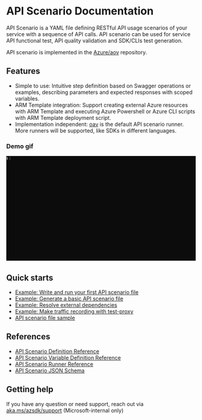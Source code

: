 # API Scenario Documentation

API Scenario is a YAML file defining RESTful API usage scenarios of your
service with a sequence of API calls. API scenario can be used for service
API functional test, API quality validation and SDK/CLIs test generation.

API scenario is implemented in the [Azure/aov](https://github.com/Azure/oav)
repository.

## Features

- Simple to use: Intuitive step definition based on Swagger operations or examples, describing parameters and expected responses with scoped variables.
- ARM Template integration: Support creating external Azure resources with ARM Template and executing Azure Powershell or Azure CLI scripts with ARM Template deployment script.
- Implementation independent: [oav](https://github.com/Azure/oav) is the default API scenario runner. More runners will be supported, like SDKs in different languages.

### Demo gif

![demo](./how-to/runApiTest.gif)

## Quick starts

- [Example: Write and run your first API scenario file](./how-to/QuickStart.md)
- [Example: Generate a basic API scenario file](./how-to/GenerateABasicApiScenario.md)
- [Example: Resolve external dependencies](./how-to/ResolveDependencies.md)
- [Example: Make traffic recording with test-proxy](./how-to/MakeTestProxyRecording.md)
- [API scenario file sample](../samplefiles/Microsoft.YourServiceName/stable/YYYY-MM-DD/scenarios/quickStart.yaml)

## References

- [API Scenario Definition Reference](./references/ApiScenarioDefinition.md)
- [API Scenario Variable Definition Reference](./references/Variables.md)
- [API Scenario Runner Reference](./references/Runner.md)
- [API Scenario JSON Schema](./references/v1.2/schema.json)

## Getting help

If you have any question or need support, reach out via
[aka.ms/azsdk/support](https://aka.ms/azsdk/support) (Microsoft-internal only) 
